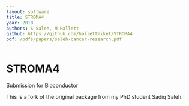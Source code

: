 ```yaml
---
layout: software
title: STROMA4
year: 2018
authors: S Saleh, M Hallett
github: https://github.com/hallettmiket/STROMA4
pdf: /pdfs/papers/saleh-cancer-research.pdf
---
```


# STROMA4
Submission for Bioconductor

This is a fork of the original package from my PhD student Sadiq Saleh.
